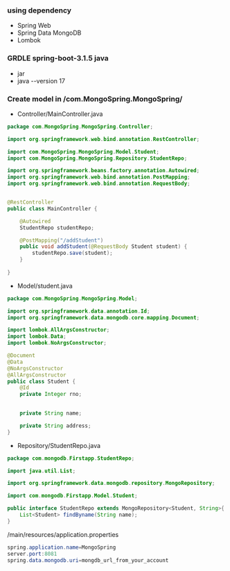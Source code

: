 ### using dependency 
- Spring Web
- Spring Data MongoDB
- Lombok
### GRDLE spring-boot-3.1.5 java
- jar
- java --version 17
### Create model in /com.MongoSpring.MongoSpring/
- Controller/MainController.java
```java
package com.MongoSpring.MongoSpring.Controller;

import org.springframework.web.bind.annotation.RestController;

import com.MongoSpring.MongoSpring.Model.Student;
import com.MongoSpring.MongoSpring.Repository.StudentRepo;

import org.springframework.beans.factory.annotation.Autowired;
import org.springframework.web.bind.annotation.PostMapping;
import org.springframework.web.bind.annotation.RequestBody;


@RestController
public class MainController {

    @Autowired
    StudentRepo studentRepo;

    @PostMapping("/addStudent")
    public void addStudent(@RequestBody Student student) {
        studentRepo.save(student);
    }
    
}

```
- Model/student.java
```java
package com.MongoSpring.MongoSpring.Model;

import org.springframework.data.annotation.Id;
import org.springframework.data.mongodb.core.mapping.Document;

import lombok.AllArgsConstructor;
import lombok.Data;
import lombok.NoArgsConstructor;

@Document
@Data
@NoArgsConstructor
@AllArgsConstructor
public class Student {
    @Id
    private Integer rno;
     

    private String name;

    private String address;
}
```
- Repository/StudentRepo.java
```java
package com.mongodb.Firstapp.StudentRepo;

import java.util.List;

import org.springframework.data.mongodb.repository.MongoRepository;

import com.mongodb.Firstapp.Model.Student;

public interface StudentRepo extends MongoRepository<Student, String>{
    List<Student> findByname(String name);   
}
```
/main/resources/application.properties
```java
spring.application.name=MongoSpring
server.port:8081
spring.data.mongodb.uri=mongdb_url_from_your_account

```
